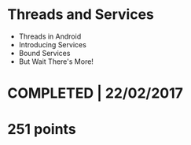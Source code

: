 # Threads and Services
- Threads in Android 
- Introducing Services 
- Bound Services 
- But Wait There's More! 

# COMPLETED | 22/02/2017
# 251 points
